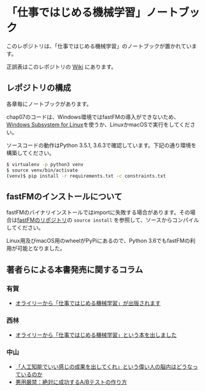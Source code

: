 # 「仕事ではじめる機械学習」ノートブック

このレポジトリは、「仕事ではじめる機械学習」のノートブックが置かれています。

正誤表はこのレポジトリの [Wiki](https://github.com/oreilly-japan/ml-at-work/wiki) にあります。

## レポジトリの構成

各章毎にノートブックがあります。

chap07のコードは、Windows環境ではfastFMの導入ができないため、[Windows Subsystem for Linux](https://msdn.microsoft.com/ja-jp/commandline/wsl/install_guide?f=255&MSPPError=-2147217396)を使うか、LinuxかmacOSで実行をしてください。

ソースコードの動作はPython 3.5.1, 3.6.3で確認しています。下記の通り環境を構築してください。

```sh
$ virtualenv -p python3 venv
$ source venv/bin/activate
(venv)$ pip install -r requirements.txt -c constraints.txt
```

## fastFMのインストールについて

fastFMのバイナリインストールではimportに失敗する場合があります。その場合は[fastFMのリポジトリ](https://github.com/ibayer/fastFM#installation)の `source install` を参照して、ソースからコンパイルしてください。

Linux用及びmacOS用のwheelがPyPiにあるので、Python 3.6でもfastFMの利用が可能となりました。

## 著者らによる本書発売に関するコラム
### 有賀
- [オライリーから「仕事ではじめる機械学習」が出版されます](https://medium.com/@chezou/cf835ff4c128)

### 西林
- [オライリーから「仕事ではじめる機械学習」という本を出しました](https://hagino3000.blogspot.jp/2017/11/oreillymlbook.html)
### 中山
- [「人工知能でいい感じの成果を出してくれ」という偉い人の脳内はどうなっているのか](https://medium.com/@tokoroten/96f4da85b924)
- [悪用厳禁：絶対に成功するA/Bテストの作り方](https://medium.com/@tokoroten/c871f61233e6)
